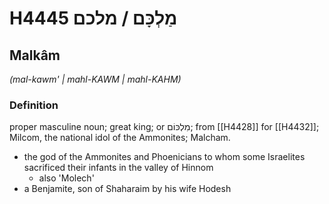# H4445 מַלְכָּם / מלכם

## Malkâm

_(mal-kawm' | mahl-KAWM | mahl-KAHM)_

### Definition

proper masculine noun; great king; or מִלְכּוֹם; from [[H4428]] for [[H4432]]; Milcom, the national idol of the Ammonites; Malcham.

- the god of the Ammonites and Phoenicians to whom some Israelites sacrificed their infants in the valley of Hinnom
    - also 'Molech'
- a Benjamite, son of Shaharaim by his wife Hodesh
